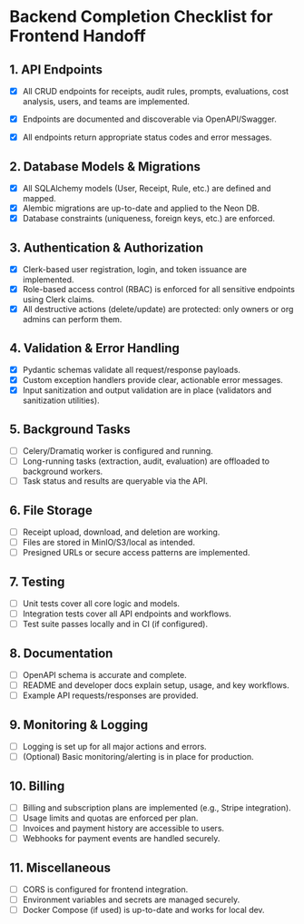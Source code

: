 # Backend Completion Checklist for Frontend Handoff

## 1. API Endpoints

- [x] All CRUD endpoints for receipts, audit rules, prompts, evaluations, cost analysis, users, and teams are implemented.

- [x] Endpoints are documented and discoverable via OpenAPI/Swagger.
- [x] All endpoints return appropriate status codes and error messages.

## 2. Database Models & Migrations

- [x] All SQLAlchemy models (User, Receipt, Rule, etc.) are defined and mapped.
- [x] Alembic migrations are up-to-date and applied to the Neon DB.
- [x] Database constraints (uniqueness, foreign keys, etc.) are enforced.

## 3. Authentication & Authorization

- [x] Clerk-based user registration, login, and token issuance are implemented.
- [x] Role-based access control (RBAC) is enforced for all sensitive endpoints using Clerk claims.
- [x] All destructive actions (delete/update) are protected: only owners or org admins can perform them.

## 4. Validation & Error Handling

- [x] Pydantic schemas validate all request/response payloads.
- [x] Custom exception handlers provide clear, actionable error messages.
- [x] Input sanitization and output validation are in place (validators and sanitization utilities).

## 5. Background Tasks

- [ ] Celery/Dramatiq worker is configured and running.
- [ ] Long-running tasks (extraction, audit, evaluation) are offloaded to background workers.
- [ ] Task status and results are queryable via the API.

## 6. File Storage

- [ ] Receipt upload, download, and deletion are working.
- [ ] Files are stored in MinIO/S3/local as intended.
- [ ] Presigned URLs or secure access patterns are implemented.

## 7. Testing

- [ ] Unit tests cover all core logic and models.
- [ ] Integration tests cover all API endpoints and workflows.
- [ ] Test suite passes locally and in CI (if configured).

## 8. Documentation

- [ ] OpenAPI schema is accurate and complete.
- [ ] README and developer docs explain setup, usage, and key workflows.
- [ ] Example API requests/responses are provided.

## 9. Monitoring & Logging

- [ ] Logging is set up for all major actions and errors.
- [ ] (Optional) Basic monitoring/alerting is in place for production.

## 10. Billing

- [ ] Billing and subscription plans are implemented (e.g., Stripe integration).
- [ ] Usage limits and quotas are enforced per plan.
- [ ] Invoices and payment history are accessible to users.
- [ ] Webhooks for payment events are handled securely.

## 11. Miscellaneous

- [ ] CORS is configured for frontend integration.
- [ ] Environment variables and secrets are managed securely.
- [ ] Docker Compose (if used) is up-to-date and works for local dev.
